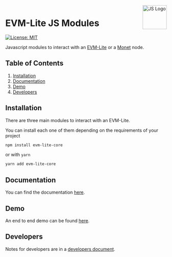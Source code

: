 <img width="75px" height="75px" align="right" alt="JS Logo" src="https://upload.wikimedia.org/wikipedia/commons/thumb/9/99/Unofficial_JavaScript_logo_2.svg/1024px-Unofficial_JavaScript_logo_2.svg.png" title="Javascript Modules"/>

# EVM-Lite JS Modules

[![License: MIT](https://img.shields.io/badge/License-MIT-yellow.svg)](https://opensource.org/licenses/MIT)

Javascript modules to interact with an [EVM-Lite](https://github.com/mosaicnetworks/evm-lite) or a [Monet](https://github.com/mosaicnetworks/monetd) node.

## Table of Contents

1. [Installation](#installation)
1. [Documentation](docs/index.md)
1. [Demo](#Demo)
1. [Developers](#developers)

## Installation

There are three main modules to interact with an EVM-Lite.

You can install each one of them depending on the requirements of your project

```bash
npm install evm-lite-core
```

or with `yarn`

```bash
yarn add evm-lite-core
```

## Documentation

You can find the documentation [here]().

## Demo

An end to end demo can be found [here](demo/README.md).

## Developers

Notes for developers are in a [developers document](docs/developers.md).

